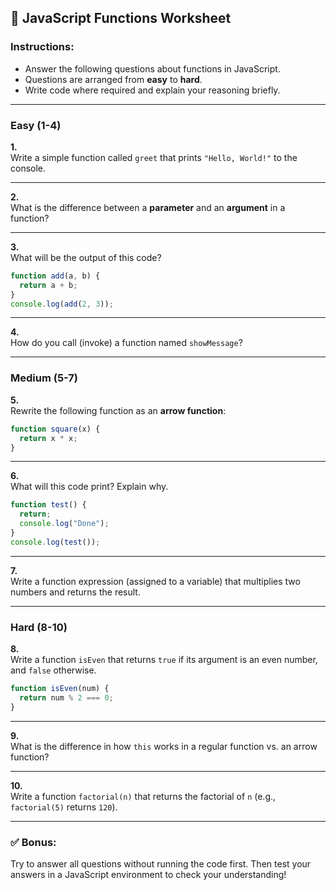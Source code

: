 ## 📝 JavaScript Functions Worksheet

### Instructions:
- Answer the following questions about functions in JavaScript.
- Questions are arranged from **easy** to **hard**.
- Write code where required and explain your reasoning briefly.

---

### **Easy (1-4)**

**1.**  
Write a simple function called `greet` that prints `"Hello, World!"` to the console.

---

**2.**  
What is the difference between a **parameter** and an **argument** in a function?

---

**3.**  
What will be the output of this code?
```js
function add(a, b) {
  return a + b;
}
console.log(add(2, 3));
```

---

**4.**  
How do you call (invoke) a function named `showMessage`?

---

### **Medium (5-7)**

**5.**  
Rewrite the following function as an **arrow function**:
```js
function square(x) {
  return x * x;
}
```

---

**6.**  
What will this code print? Explain why.
```js
function test() {
  return;
  console.log("Done");
}
console.log(test());
```

---

**7.**  
Write a function expression (assigned to a variable) that multiplies two numbers and returns the result.

---

### **Hard (8-10)**

**8.**  
Write a function `isEven` that returns `true` if its argument is an even number, and `false` otherwise.
```js
function isEven(num) {
  return num % 2 === 0;
}
```

---

**9.**  
What is the difference in how `this` works in a regular function vs. an arrow function?

---

**10.**  
Write a function `factorial(n)` that returns the factorial of `n` (e.g., `factorial(5)` returns `120`).

---

### ✅ **Bonus:**
Try to answer all questions without running the code first. Then test your answers in a JavaScript environment to check your understanding!

